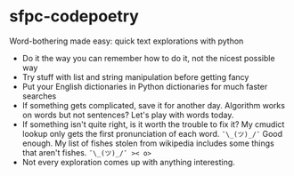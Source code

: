# sfpc-codepoetry
Word-bothering made easy: quick text explorations with python

* Do it the way you can remember how to do it, not the nicest possible way
* Try stuff with list and string manipulation before getting fancy
* Put your English dictionaries in Python dictionaries for much faster searches
* If something gets complicated, save it for another day. Algorithm works on words but not sentences? Let's play with words today.
* If something isn't quite right, is it worth the trouble to fix it? My cmudict lookup only gets the first pronunciation of each word. `¯\_(ツ)_/¯` Good enough. My list of fishes stolen from wikipedia includes some things that aren't fishes. `¯\_(ツ)_/¯ >< o>`
* Not every exploration comes up with anything interesting.
